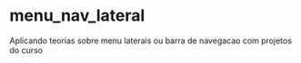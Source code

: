 # menu_nav_lateral
<p>Aplicando teorias sobre menu laterais ou barra de navegacao com projetos do curso</p>

